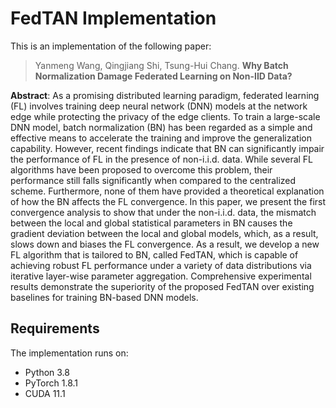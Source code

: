 # FedTAN Implementation
This is an implementation of the following paper:
> Yanmeng Wang, Qingjiang Shi, Tsung-Hui Chang.
**Why Batch Normalization Damage Federated Learning on Non-IID Data?**

**Abstract**: As a promising distributed learning paradigm, federated learning (FL) involves training deep neural network (DNN) models at the network edge while protecting the privacy of the edge clients. To train a large-scale DNN model, batch normalization (BN) has been regarded as a simple and effective means to accelerate the training and improve the generalization capability. However, recent findings indicate that BN can significantly impair the performance of FL in the presence of non-i.i.d. data. While several FL algorithms have been proposed to overcome this problem, their performance still falls significantly when compared to the centralized scheme. Furthermore, none of them have provided a theoretical explanation of how the BN affects the FL convergence. In this paper, we present the first convergence analysis to show that under the non-i.i.d. data, the mismatch between the local and global statistical parameters in BN causes the gradient deviation between the local and global models, which, as a result, slows down and biases the FL convergence. As a result, we develop a new FL algorithm that is tailored to BN, called FedTAN, which is capable of achieving robust FL performance under a variety of data distributions via iterative layer-wise parameter aggregation. Comprehensive experimental results demonstrate the superiority of the proposed FedTAN over existing baselines for training BN-based DNN models.

## Requirements
The implementation runs on:
- Python 3.8
- PyTorch 1.8.1
- CUDA 11.1
